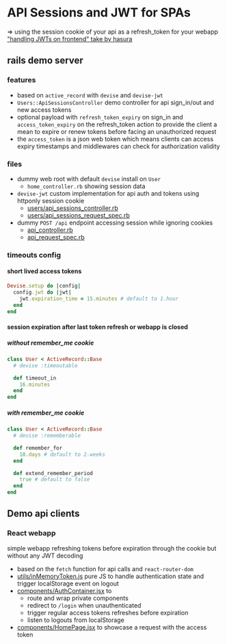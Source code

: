 # API Sessions and JWT for SPAs

=> using the session cookie of your api as a refresh_token for your webapp
["handling JWTs on frontend" take by hasura](https://hasura.io/blog/best-practices-of-using-jwt-with-graphql)

## rails demo server

### features

* based on `active_record` with `devise` and `devise-jwt`
* `Users::ApiSessionsController` demo controller for api sign_in/out and new access tokens
* optional payload with `refresh_token_expiry` on sign_in and `access_token_expiry` on the refresh_token action to provide the client a mean to expire or renew tokens before facing an unauthorized request
* the `access_token` is a json web token which means clients can access expiry timestamps and middlewares can check for authorization validity

### files

* dummy web root with default `devise` install on `User`
  * `home_controller.rb` showing session data
* `devise-jwt` custom implementation for api auth and tokens using httponly session cookie
  * [users/api_sessions_controller.rb](rails-backend/app/controllers/users/api_sessions_controller.rb)
  * [users/api_sessions_request_spec.rb](rails-backend/spec/requests/users/api_sessions_request_spec.rb)
* dummy `POST /api` endpoint accessing session while ignoring cookies
  * [api_controller.rb](rails-backend/app/controllers/api_controller.rb)
  * [api_request_spec.rb](rails-backend/spec/requests/api_request_spec.rb)

### timeouts config

#### short lived access tokens

```ruby
Devise.setup do |config|
  config.jwt do |jwt|
    jwt.expiration_time = 15.minutes # default to 1.hour
  end
end
```

#### session expiration after last token refresh or webapp is closed

##### without remember_me cookie

```ruby
class User < ActiveRecord::Base
  # devise :timeoutable

  def timeout_in
    16.minutes
  end
end
```

##### with remember_me cookie

```ruby
class User < ActiveRecord::Base
  # devise :rememberable

  def remember_for
    10.days # default to 2.weeks
  end

  def extend_remember_period
    true # default to false
  end
end
```

## Demo api clients

### React webapp

simple webapp refreshing tokens before expiration through the cookie but without any JWT decoding

* based on the `fetch` function for api calls and `react-router-dom`
* [utils/inMemoryToken.js](react-app/src/utils/inMemoryToken.js) pure JS to handle authentication state and trigger localStorage event on logout
* [components/AuthContainer.jsx](react-app/src/components/AuthContainer.jsx) to
  * route and wrap private components
  * redirect to `/login` when unauthenticated
  * trigger regular access tokens refreshes before expiration
  * listen to logouts from localStorage
* [components/HomePage.jsx](react-app/src/components/HomePage.jsx) to showcase a request with the access token
